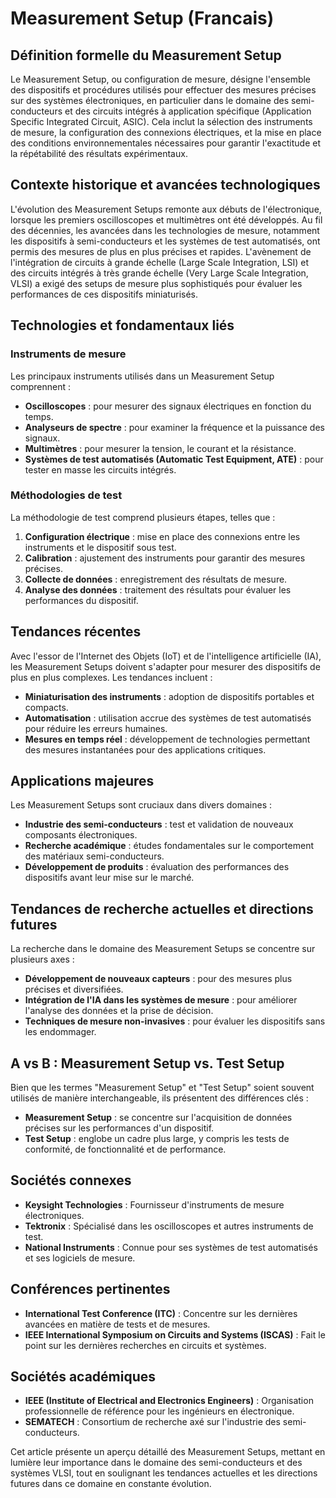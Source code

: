 # Measurement Setup (Francais)

## Définition formelle du Measurement Setup

Le Measurement Setup, ou configuration de mesure, désigne l'ensemble des dispositifs et procédures utilisés pour effectuer des mesures précises sur des systèmes électroniques, en particulier dans le domaine des semi-conducteurs et des circuits intégrés à application spécifique (Application Specific Integrated Circuit, ASIC). Cela inclut la sélection des instruments de mesure, la configuration des connexions électriques, et la mise en place des conditions environnementales nécessaires pour garantir l'exactitude et la répétabilité des résultats expérimentaux.

## Contexte historique et avancées technologiques

L'évolution des Measurement Setups remonte aux débuts de l'électronique, lorsque les premiers oscilloscopes et multimètres ont été développés. Au fil des décennies, les avancées dans les technologies de mesure, notamment les dispositifs à semi-conducteurs et les systèmes de test automatisés, ont permis des mesures de plus en plus précises et rapides. L'avènement de l'intégration de circuits à grande échelle (Large Scale Integration, LSI) et des circuits intégrés à très grande échelle (Very Large Scale Integration, VLSI) a exigé des setups de mesure plus sophistiqués pour évaluer les performances de ces dispositifs miniaturisés.

## Technologies et fondamentaux liés

### Instruments de mesure

Les principaux instruments utilisés dans un Measurement Setup comprennent :

- **Oscilloscopes** : pour mesurer des signaux électriques en fonction du temps.
- **Analyseurs de spectre** : pour examiner la fréquence et la puissance des signaux.
- **Multimètres** : pour mesurer la tension, le courant et la résistance.
- **Systèmes de test automatisés (Automatic Test Equipment, ATE)** : pour tester en masse les circuits intégrés.

### Méthodologies de test

La méthodologie de test comprend plusieurs étapes, telles que :

1. **Configuration électrique** : mise en place des connexions entre les instruments et le dispositif sous test.
2. **Calibration** : ajustement des instruments pour garantir des mesures précises.
3. **Collecte de données** : enregistrement des résultats de mesure.
4. **Analyse des données** : traitement des résultats pour évaluer les performances du dispositif.

## Tendances récentes

Avec l'essor de l'Internet des Objets (IoT) et de l'intelligence artificielle (IA), les Measurement Setups doivent s'adapter pour mesurer des dispositifs de plus en plus complexes. Les tendances incluent :

- **Miniaturisation des instruments** : adoption de dispositifs portables et compacts.
- **Automatisation** : utilisation accrue des systèmes de test automatisés pour réduire les erreurs humaines.
- **Mesures en temps réel** : développement de technologies permettant des mesures instantanées pour des applications critiques.

## Applications majeures

Les Measurement Setups sont cruciaux dans divers domaines :

- **Industrie des semi-conducteurs** : test et validation de nouveaux composants électroniques.
- **Recherche académique** : études fondamentales sur le comportement des matériaux semi-conducteurs.
- **Développement de produits** : évaluation des performances des dispositifs avant leur mise sur le marché.

## Tendances de recherche actuelles et directions futures

La recherche dans le domaine des Measurement Setups se concentre sur plusieurs axes :

- **Développement de nouveaux capteurs** : pour des mesures plus précises et diversifiées.
- **Intégration de l'IA dans les systèmes de mesure** : pour améliorer l'analyse des données et la prise de décision.
- **Techniques de mesure non-invasives** : pour évaluer les dispositifs sans les endommager.

## A vs B : Measurement Setup vs. Test Setup

Bien que les termes "Measurement Setup" et "Test Setup" soient souvent utilisés de manière interchangeable, ils présentent des différences clés :

- **Measurement Setup** : se concentre sur l'acquisition de données précises sur les performances d'un dispositif.
- **Test Setup** : englobe un cadre plus large, y compris les tests de conformité, de fonctionnalité et de performance.

## Sociétés connexes

- **Keysight Technologies** : Fournisseur d'instruments de mesure électroniques.
- **Tektronix** : Spécialisé dans les oscilloscopes et autres instruments de test.
- **National Instruments** : Connue pour ses systèmes de test automatisés et ses logiciels de mesure.

## Conférences pertinentes

- **International Test Conference (ITC)** : Concentre sur les dernières avancées en matière de tests et de mesures.
- **IEEE International Symposium on Circuits and Systems (ISCAS)** : Fait le point sur les dernières recherches en circuits et systèmes.

## Sociétés académiques

- **IEEE (Institute of Electrical and Electronics Engineers)** : Organisation professionnelle de référence pour les ingénieurs en électronique.
- **SEMATECH** : Consortium de recherche axé sur l'industrie des semi-conducteurs.

Cet article présente un aperçu détaillé des Measurement Setups, mettant en lumière leur importance dans le domaine des semi-conducteurs et des systèmes VLSI, tout en soulignant les tendances actuelles et les directions futures dans ce domaine en constante évolution.